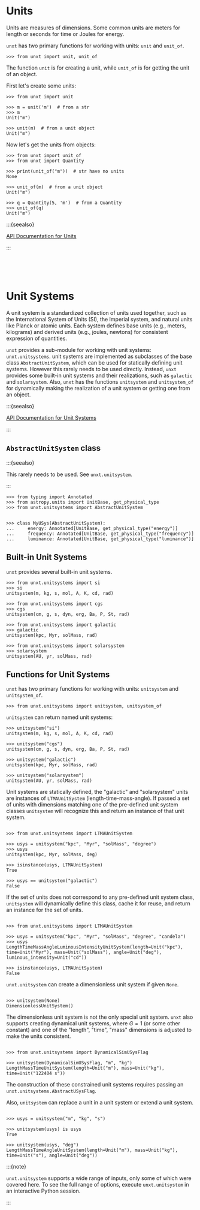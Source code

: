 # Units

Units are measures of dimensions. Some common units are meters for length or
seconds for time or Joules for energy.

`unxt` has two primary functions for working with units: `unit` and `unit_of`.

```{code-block} python
>>> from unxt import unit, unit_of
```

The function `unit` is for creating a unit, while `unit_of` is for getting the
unit of an object.

First let's create some units:

```{code-block} python
>>> from unxt import unit

>>> m = unit('m')  # from a str
>>> m
Unit("m")

>>> unit(m)  # from a unit object
Unit("m")

```

Now let's get the units from objects:

```{code-block} python
>>> from unxt import unit_of
>>> from unxt import Quantity

>>> print(unit_of("m"))  # str have no units
None

>>> unit_of(m)  # from a unit object
Unit("m")

>>> q = Quantity(5, 'm')  # from a Quantity
>>> unit_of(q)
Unit("m")

```

:::{seealso}

[API Documentation for Units](../api/units.md)

:::

<br><br><br>

# Unit Systems

A unit system is a standardized collection of units used together, such as the
International System of Units (SI), the Imperial system, and natural units like
Planck or atomic units. Each system defines base units (e.g., meters, kilograms)
and derived units (e.g., joules, newtons) for consistent expression of
quantities.

`unxt` provides a sub-module for working with unit systems: `unxt.unitsystems`.
unit systems are implemented as subclasses of the base class
`AbstractUnitSystem`, which can be used for statically defining unit systems.
However this rarely needs to be used directly. Instead, `unxt` provides some
built-in unit systems and their realizations, such as `galactic` and
`solarsystem`. Also, `unxt` has the functions `unitsystem` and `unitsystem_of`
for dynamically making the realization of a unit system or getting one from an
object.

:::{seealso}

[API Documentation for Unit Systems](../api/unitsystems.md)

:::

## `AbstractUnitSystem` class

:::{seealso}

This rarely needs to be used. See `unxt.unitsystem`.

:::

```{code-block} python
>>> from typing import Annotated
>>> from astropy.units import UnitBase, get_physical_type
>>> from unxt.unitsystems import AbstractUnitSystem


>>> class MyUSys(AbstractUnitSystem):
...     energy: Annotated[UnitBase, get_physical_type("energy")]
...     frequency: Annotated[UnitBase, get_physical_type("frequency")]
...     luminance: Annotated[UnitBase, get_physical_type("luminance")]

```

## Built-in Unit Systems

`unxt` provides several built-in unit systems.

```{code-block} python
>>> from unxt.unitsystems import si
>>> si
unitsystem(m, kg, s, mol, A, K, cd, rad)
```

```{code-block} python
>>> from unxt.unitsystems import cgs
>>> cgs
unitsystem(cm, g, s, dyn, erg, Ba, P, St, rad)
```

```{code-block} python
>>> from unxt.unitsystems import galactic
>>> galactic
unitsystem(kpc, Myr, solMass, rad)
```

```{code-block} python
>>> from unxt.unitsystems import solarsystem
>>> solarsystem
unitsystem(AU, yr, solMass, rad)
```

## Functions for Unit Systems

`unxt` has two primary functions for working with units: `unitsystem` and
`unitsystem_of`.

```{code-block} python
>>> from unxt.unitsystems import unitsystem, unitsystem_of
```

`unitsystem` can return named unit systems:

```{code-block} python
>>> unitsystem("si")
unitsystem(m, kg, s, mol, A, K, cd, rad)

>>> unitsystem("cgs")
unitsystem(cm, g, s, dyn, erg, Ba, P, St, rad)

>>> unitsystem("galactic")
unitsystem(kpc, Myr, solMass, rad)

>>> unitsystem("solarsystem")
unitsystem(AU, yr, solMass, rad)

```

Unit systems are statically defined, the "galactic" and "solarsystem" units are
instances of `LTMAUnitSystem` (length-time-mass-angle). If passed a set of units
with dimensions matching one of the pre-defined unit system classes `unitsystem`
will recognize this and return an instance of that unit system.

```{code-block} python

>>> from unxt.unitsystems import LTMAUnitSystem

>>> usys = unitsystem("kpc", "Myr", "solMass", "degree")
>>> usys
unitsystem(kpc, Myr, solMass, deg)

>>> isinstance(usys, LTMAUnitSystem)
True

>>> usys == unitsystem("galactic")
False

```

If the set of units does not correspond to any pre-defined unit system class,
`unitsystem` will dynamically define this class, cache it for reuse, and return
an instance for the set of units.

```{code-block} python

>>> from unxt.unitsystems import LTMAUnitSystem

>>> usys = unitsystem("kpc", "Myr", "solMass", "degree", "candela")
>>> usys
LengthTimeMassAngleLuminousIntensityUnitSystem(length=Unit("kpc"), time=Unit("Myr"), mass=Unit("solMass"), angle=Unit("deg"), luminous_intensity=Unit("cd"))

>>> isinstance(usys, LTMAUnitSystem)
False

```

`unxt.unitsystem` can create a dimensionless unit system if given `None`.

```{code-block} python

>>> unitsystem(None)
DimensionlessUnitSystem()

```

The dimensionless unit system is not the only special unit system. `unxt` also
supports creating dynamical unit systems, where $G = 1$ (or some other constant)
and one of the "length", "time", "mass" dimensions is adjusted to make the units
consistent.

```{code-block} python

>>> from unxt.unitsystems import DynamicalSimUSysFlag

>>> unitsystem(DynamicalSimUSysFlag, "m", "kg")
LengthMassTimeUnitSystem(length=Unit("m"), mass=Unit("kg"), time=Unit("122404 s"))

```

The construction of these constrained unit systems requires passing an
`unxt.unitsystems.AbstractUSysFlag`.

Also, `unitsystem` can replace a unit in a unit system or extend a unit system.

```{code-block} python

>>> usys = unitsystem("m", "kg", "s")

>>> unitsystem(usys) is usys
True

>>> unitsystem(usys, "deg")
LengthMassTimeAngleUnitSystem(length=Unit("m"), mass=Unit("kg"), time=Unit("s"), angle=Unit("deg"))

```

:::{note}

`unxt.unitsystem` supports a wide range of inputs, only some of which were
covered here. To see the full range of options, execute `unxt.unitsystem` in an
interactive Python session.

:::
